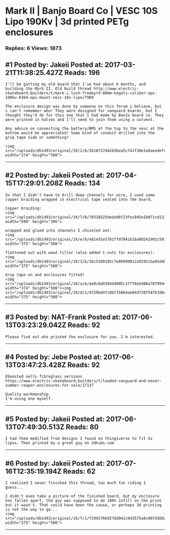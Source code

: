 # Mark II &#124; Banjo Board Co &#124; VESC 10S Lipo 190Kv &#124; 3d printed PETg enclosures

### Replies: 6 Views: 1873

## \#1 Posted by: Jakeii Posted at: 2017-03-21T11:38:25.427Z Reads: 196

```
I'll be gutting my old board that I've had about 6 months, and building the Mark II. Old build thread http://www.electric-skateboard.builders/t/mark-i-lush-freebyrd-80mm-kegals-caliber-aps-190kv-6364-aps-mount-vesc-10s-lipo/7989

The enclosure design was done by someone on this forum i believe, but i can't​ remember who! They were designed for vanguard boards, but I thought they'd do for this one that i had made by Banjo board co. They were printed in halves and I'll need to join them using a solvent.

Any advice on connecting the battery/BMS at the top to the vesc at the bottom would be appreciated! Some kind of conduit drilled into the grip tape side or something?

<img src="/uploads/db1493/original/3X/2/6/2618f17d4283bea5cf41f30e1a9aeedefc844ae6.jpg" width="374" height="500">
```

---
## \#2 Posted by: Jakeii Posted at: 2017-04-15T17:29:01.208Z Reads: 134

```
So that I didn't have to drill deep channels for wire, I used some copper braiding wrapped in electrical tape sealed into the board.

Copper braiding:
<img src="/uploads/db1493/original/3X/7/0/70318525deda06f23fec845e1b071cd133318447.jpg" width="690" height="306">

wrapped and glued into channels I chiseled out:
<img src="/uploads/db1493/original/3X/e/8/e81e91e5701ffd7841616a80241991c593d7c7fb.jpg" width="375" height="500">

flattened out with wood filler (also added t-nuts for enclosures):
<img src="/uploads/db1493/original/3X/3/b/3bc53d0195c7e80999012a9292cba05d40483e4a.jpg" width="375" height="500">

Grip tape on and enclosures fitted!
<img src="/uploads/db1493/original/3X/a/e/ae8c6d439454005c1ff78e5d86a787994c1077c8.jpg" width="374" height="500"><img src="/uploads/db1493/original/3X/d/1/d159bd4fc0bf35864ae04d720f547b3d6e788684.jpg" width="375" height="500">
```

---
## \#3 Posted by: NAT-Frank Posted at: 2017-06-13T03:23:29.042Z Reads: 92

```
Please find out who printed the enclosure for you. I'm interested.
```

---
## \#4 Posted by: Jebe Posted at: 2017-06-13T03:47:23.428Z Reads: 92

```
Eboosted sells fibreglass versions
https://www.electric-skateboard.builders/t/loaded-vanguard-and-never-summer-reaper-enclosures-for-sale/17137

Quality workmanship.
I'm using one myself.
```

---
## \#5 Posted by: Jakeii Posted at: 2017-06-13T07:49:30.513Z Reads: 80

```
I had them modified from designs I found on thingiverse to fit 5s lipos. Then printed by a great guy on 3dhubs.com
```

---
## \#6 Posted by: Jakeii Posted at: 2017-07-16T12:35:19.194Z Reads: 62

```
I realised I never finished this thread, too much fun riding I guess...

I didn't even take a picture of the finished board, but my enclosure has fallen apart, the guy was supposed to do 100% infill on the print but it wasn't. That could have been the cause, or perhaps 3d printing is not the way to go...
<img src="/uploads/db1493/original/3X/f/1/f194576b927dd941c9d3575a8c007d3682f14753.jpg" width="375" height="500">
```

---
